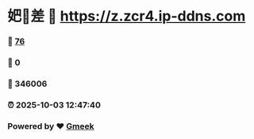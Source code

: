 # 妑🔭差 :link: https://z.zcr4.ip-ddns.com 
### :page_facing_up: [76](https://z.zcr4.ip-ddns.com/tag.html) 
### :speech_balloon: 0 
### :hibiscus: 346006 
### :alarm_clock: 2025-10-03 12:47:40 
### Powered by :heart: [Gmeek](https://github.com/Meekdai/Gmeek)
